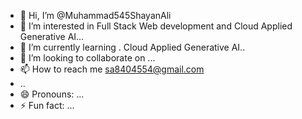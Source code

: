 - 👋 Hi, I’m @Muhammad545ShayanAli
- 👀 I’m interested in Full Stack Web  development and Cloud Applied Generative AI...
- 🌱 I’m currently learning . Cloud Applied Generative AI..
- 💞️ I’m looking to collaborate on ...
- 📫 How to reach me sa8404554@gmail.com
- ..
- 😄 Pronouns: ...
- ⚡ Fun fact: ...

<!---
Muhammad545ShayanAli/Muhammad545ShayanAli is a ✨ special ✨ repository because its `README.md` (this file) appears on your GitHub profile.
You can click the Preview link to take a look at your changes.
--->
